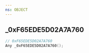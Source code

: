 ```yaml
---
ns: OBJECT
---
```

## _0xF65EDE5D02A7A760

```c
// 0xF65EDE5D02A7A760
Any _0xF65EDE5D02A7A760();
```

